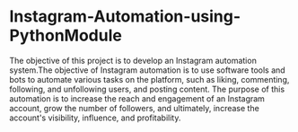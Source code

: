 # Instagram-Automation-using-PythonModule
The objective of this project is to develop an Instagram automation system.The objective of Instagram automation is to use software tools and bots to automate various tasks on the platform, such as liking, commenting, following, and unfollowing users, and posting content. The purpose of this automation is to increase the reach and engagement of an Instagram account, grow the number of followers, and ultimately, increase the account's visibility, influence, and profitability.
